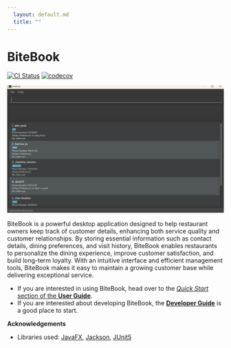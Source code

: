 ```yaml
---
  layout: default.md
  title: ""
---
```


# BiteBook

[![CI Status](https://github.com/se-edu/addressbook-level3/workflows/Java%20CI/badge.svg)](https://github.com/se-edu/addressbook-level3/actions)
[![codecov](https://codecov.io/gh/se-edu/addressbook-level3/branch/master/graph/badge.svg)](https://codecov.io/gh/se-edu/addressbook-level3)

![Ui](images/Ui.png)

BiteBook is a powerful desktop application designed to help restaurant owners keep 
track of customer details, enhancing both service quality and customer relationships. 
By storing essential information such as contact details, dining preferences, and visit history, 
BiteBook enables restaurants to personalize the dining experience, improve customer satisfaction, 
and build long-term loyalty. With an intuitive interface and efficient management tools, 
BiteBook makes it easy to maintain a growing customer base while delivering exceptional service.
* If you are interested in using BiteBook, head over to the [_Quick Start_ section of the **User Guide**](UserGuide.html#quick-start).
* If you are interested about developing BiteBook, the [**Developer Guide**](DeveloperGuide.html) is a good place to start.


**Acknowledgements**

* Libraries used: [JavaFX](https://openjfx.io/), [Jackson](https://github.com/FasterXML/jackson), [JUnit5](https://github.com/junit-team/junit5)

